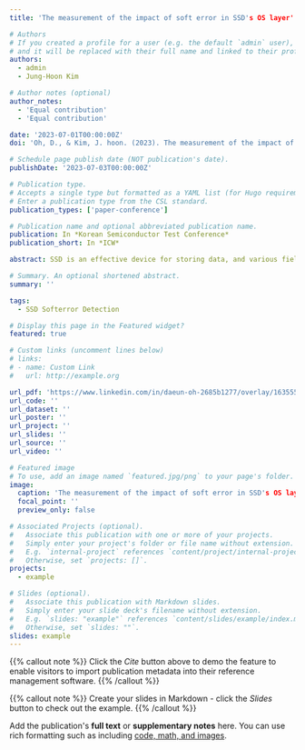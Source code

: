 ```yaml
---
title: 'The measurement of the impact of soft error in SSD's OS layer'

# Authors
# If you created a profile for a user (e.g. the default `admin` user), write the username (folder name) here
# and it will be replaced with their full name and linked to their profile.
authors:
  - admin
  - Jung-Hoon Kim

# Author notes (optional)
author_notes:
  - 'Equal contribution'
  - 'Equal contribution'

date: '2023-07-01T00:00:00Z'
doi: 'Oh, D., & Kim, J. hoon. (2023). The measurement of the impact of soft error in SSD's OS layer. Korean Semiconductor Testing Society Academic Conference Proceedings, 24, 298–302.'

# Schedule page publish date (NOT publication's date).
publishDate: '2023-07-03T00:00:00Z'

# Publication type.
# Accepts a single type but formatted as a YAML list (for Hugo requirements).
# Enter a publication type from the CSL standard.
publication_types: ['paper-conference']

# Publication name and optional abbreviated publication name.
publication: In *Korean Semiconductor Test Conference*
publication_short: In *ICW*

abstract: SSD is an effective device for storing data, and various fields have chosen to use SSD. However, as the hardware components of SSD get more concentrated, SSD becomes more vulnerable to soft errors. A soft error on the SSD can cause malfunctions and SSD performance reductions. Previous studies investigated the impact of soft error on the application level. However, this study investigates the effect of soft error at the OS level. The experiment uses an in-house simulator, Flash OS, and a soft error manager, which is the overall executor of the investigation. While a virtual SSD, which is Flash OS, runs its task, the soft error manager injects a soft error by changing the context information of the task thread of the SSD. After the soft error occurs, the soft error manager traces errors in the OS layer. This process can measure the sensitivity of the OS component by the type of soft error injected task. The result shows that the vulnerability is concentrated on a particular OS component, depending on the task. Surprisingly, 68-71% of errors occurred in the most vulnerable OS component. This fact can hint at finding an effective and reliable method at the OS level to protect software functions from soft errors.

# Summary. An optional shortened abstract.
summary: ''

tags:
  - SSD Softerror Detection

# Display this page in the Featured widget?
featured: true

# Custom links (uncomment lines below)
# links:
# - name: Custom Link
#   url: http://example.org

url_pdf: 'https://www.linkedin.com/in/daeun-oh-2685b1277/overlay/1635555937294/single-media-viewer/?profileId=ACoAAEOKrzABAVIVIO792m4F8SsG0b7EGzfCUpQ'
url_code: ''
url_dataset: ''
url_poster: ''
url_project: ''
url_slides: ''
url_source: ''
url_video: ''

# Featured image
# To use, add an image named `featured.jpg/png` to your page's folder.
image:
  caption: 'The measurement of the impact of soft error in SSD's OS layer'
  focal_point: ''
  preview_only: false

# Associated Projects (optional).
#   Associate this publication with one or more of your projects.
#   Simply enter your project's folder or file name without extension.
#   E.g. `internal-project` references `content/project/internal-project/index.md`.
#   Otherwise, set `projects: []`.
projects:
  - example

# Slides (optional).
#   Associate this publication with Markdown slides.
#   Simply enter your slide deck's filename without extension.
#   E.g. `slides: "example"` references `content/slides/example/index.md`.
#   Otherwise, set `slides: ""`.
slides: example
---
```


{{% callout note %}}
Click the _Cite_ button above to demo the feature to enable visitors to import publication metadata into their reference management software.
{{% /callout %}}

{{% callout note %}}
Create your slides in Markdown - click the _Slides_ button to check out the example.
{{% /callout %}}

Add the publication's **full text** or **supplementary notes** here. You can use rich formatting such as including [code, math, and images](https://docs.hugoblox.com/content/writing-markdown-latex/).
